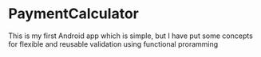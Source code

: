 # PaymentCalculator
This is my first Android app which is simple, but I have put some concepts for flexible and reusable validation using functional proramming
